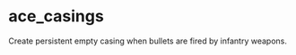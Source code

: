 ace_casings
===============

Create persistent empty casing when bullets are fired by infantry weapons.
